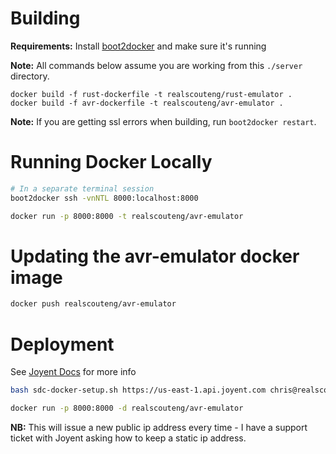 # Building

**Requirements:** Install [boot2docker](http://boot2docker.io/) and make sure it's running

**Note:** All commands below assume you are working from this `./server` directory.

```
docker build -f rust-dockerfile -t realscouteng/rust-emulator .
docker build -f avr-dockerfile -t realscouteng/avr-emulator .
```

**Note:** If you are getting ssl errors when building, run `boot2docker restart`.

# Running Docker Locally

``` bash
# In a separate terminal session
boot2docker ssh -vnNTL 8000:localhost:8000
```

```bash
docker run -p 8000:8000 -t realscouteng/avr-emulator
```

# Updating the avr-emulator docker image

```bash
docker push realscouteng/avr-emulator
```

# Deployment

See [Joyent Docs](https://apidocs.joyent.com/docker/) for more info

```bash
bash sdc-docker-setup.sh https://us-east-1.api.joyent.com chris@realscout.com ~/.ssh/chris-triton
```

```bash
docker run -p 8000:8000 -d realscouteng/avr-emulator
```

**NB:** This will issue a new public ip address every time - I have a support ticket with Joyent asking how to keep a
static ip address.
